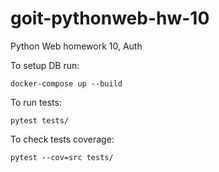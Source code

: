 # goit-pythonweb-hw-10
Python Web homework 10, Auth

To setup DB run:
```
docker-compose up --build
```

To run tests:
```
pytest tests/
```

To check tests coverage:
```
pytest --cov=src tests/
```
